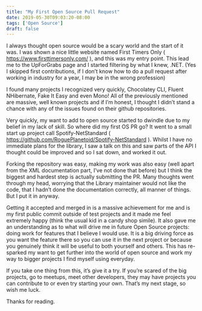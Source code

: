 ```yaml
---
title: "My First Open Source Pull Request"
date: 2019-05-30T09:03:20-08:00
tags: ['Open Source']
draft: false
---
```


I always thought open source would be a scary world and the start of it was. I was shown a nice little website named First Timers Only ( https://www.firsttimersonly.com/ ), and this was my entry point. This lead me to the UpForGrabs page and I started filtering by what I knew, .NET. (Yes I skipped first contributions, if I don’t know how to do a pull request after working in industry for a year, I may be in the wrong profession)

I found many projects I recognized very quickly, Chocolatey CLI, Fluent NHibernate, Fake It Easy and even Mono! All of the previously mentioned are massive, well known projects and if I’m honest, I thought I didn’t stand a chance with any of the issues found on their github repositories.

Very quickly, my want to add to open source started to dwindle due to my belief in my lack of skill. So where did my first OS PR go? It went to a small start up project call Spotify-NetStandard ( https://github.com/RoguePlanetoid/Spotify-NetStandard ). Whilst I have no immediate plans for the library, I saw a talk on this and saw parts of the API I thought could be improved and so I sat down, and worked it out.

Forking the repository was easy, making my work was also easy (well apart from the XML documentation part, I’ve not done that before) but I think the biggest and hardest step is actually submitting the PR. Many thoughts went through my head, worrying that the Library maintainer would not like the code, that I hadn’t done the documentation correctly, all manner of things. But I put it in anyway.

Getting it accepted and merged in is a massive achievement for me and is my first public commit outside of test projects and it made me feel extremely happy (think the usual kid in a candy shop simile). It also gave me an understanding as to what will drive me in future Open Source projects: doing work for features that I believe I would use. It is a big driving force as you want the feature there so you can use it in the next project or because you genuinely think it will be useful to both yourself and others. This has re-sparked my want to get further into the world of open source and work my way to bigger projects I find myself using everyday.

If you take one thing from this, it’s give it a try. If you’re scared of the big projects, go to meetups, meet other developers, they may have projects you can contribute to or even try starting your own. That’s my next stage, so wish me luck.

Thanks for reading.